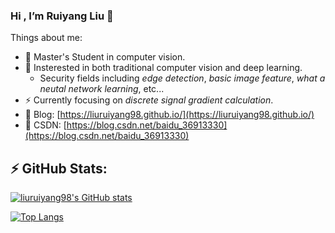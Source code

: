 ### Hi , I’m Ruiyang Liu 👋

<!--
**liuruiyang98/liuruiyang98** is a ✨ _special_ ✨ repository because its `README.md` (this file) appears on your GitHub profile.

Here are some ideas to get you started:

- 🔭 I’m currently working on ...
- 🌱 I’m currently learning ...
- 👯 I’m looking to collaborate on ...
- 🤔 I’m looking for help with ...
- 💬 Ask me about ...
- 📫 How to reach me: ...
- 😄 Pronouns: ...
- ⚡ Fun fact: ...
-->


Things about me:
- 👶 Master's Student in computer vision.
- 🔭 Insterested in both traditional computer vision and deep learning.
  - Security fields including *edge detection*, *basic image feature*, *what a neutal network learning*, etc...
- ⚡ Currently focusing on *discrete signal gradient calculation*.
- 🍎 Blog: [https://liuruiyang98.github.io/](https://liuruiyang98.github.io/)
- 🍎 CSDN: [https://blog.csdn.net/baidu_36913330](https://blog.csdn.net/baidu_36913330)



## ⚡ GitHub Stats:

[![liuruiyang98's GitHub stats](https://github-readme-stats.vercel.app/api?username=liuruiyang98&show_icons=true&theme=radical&count_private=true)](https://github.com/anuraghazra/github-readme-stats)

[![Top Langs](https://github-readme-stats.vercel.app/api/top-langs/?username=liuruiyang98&langs_count=8&exclude_repo=liuruiyang98.github.io,Jittor-summary,EdgeDetection,JMedSeg)](https://github.com/anuraghazra/github-readme-stats)
